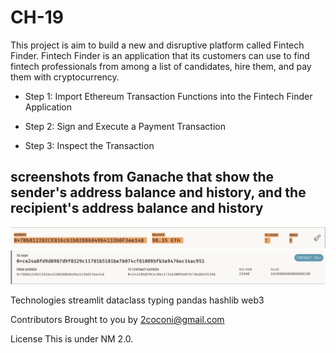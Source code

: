 # CH-19
This project is aim to build a new and disruptive platform called Fintech Finder. Fintech Finder is an application that its customers can use to find fintech professionals from among a list of candidates, hire them, and pay them with cryptocurrency.

* Step 1: Import Ethereum Transaction Functions into the Fintech Finder Application

* Step 2: Sign and Execute a Payment Transaction

* Step 3: Inspect the Transaction

## screenshots from Ganache that show the sender's address balance and history, and the recipient's address balance and history
![the sender's address balance and history](/screen_shot_1.png)
![the recipient's address balance and history](/screen_shot_2.png)

Technologies
streamlit
dataclass
typing
pandas
hashlib
web3


Contributors
Brought to you by 2coconi@gmail.com

License
This is under NM 2.0.
